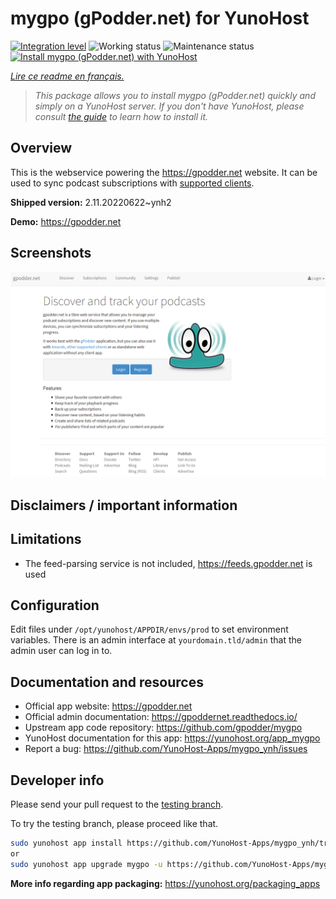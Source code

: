 <!--
N.B.: This README was automatically generated by https://github.com/YunoHost/apps/tree/master/tools/README-generator
It shall NOT be edited by hand.
-->

# mygpo (gPodder.net) for YunoHost

[![Integration level](https://dash.yunohost.org/integration/mygpo.svg)](https://dash.yunohost.org/appci/app/mygpo) ![Working status](https://ci-apps.yunohost.org/ci/badges/mygpo.status.svg) ![Maintenance status](https://ci-apps.yunohost.org/ci/badges/mygpo.maintain.svg)  
[![Install mygpo (gPodder.net) with YunoHost](https://install-app.yunohost.org/install-with-yunohost.svg)](https://install-app.yunohost.org/?app=mygpo)

*[Lire ce readme en français.](./README_fr.md)*

> *This package allows you to install mygpo (gPodder.net) quickly and simply on a YunoHost server.
If you don't have YunoHost, please consult [the guide](https://yunohost.org/#/install) to learn how to install it.*

## Overview

This is the webservice powering the https://gpodder.net website. It can be used to sync podcast subscriptions with [supported clients](https://gpoddernet.readthedocs.io/en/latest/user/clients.html).


**Shipped version:** 2.11.20220622~ynh2

**Demo:** https://gpodder.net

## Screenshots

![Screenshot of mygpo (gPodder.net)](./doc/screenshots/screenshot1.png)

## Disclaimers / important information

## Limitations

* The feed-parsing service is not included, https://feeds.gpodder.net is used

## Configuration

Edit files under `/opt/yunohost/APPDIR/envs/prod` to set environment variables. There is an admin interface at `yourdomain.tld/admin` that the admin user can log in to.

## Documentation and resources

* Official app website: <https://gpodder.net>
* Official admin documentation: <https://gpoddernet.readthedocs.io/>
* Upstream app code repository: <https://github.com/gpodder/mygpo>
* YunoHost documentation for this app: <https://yunohost.org/app_mygpo>
* Report a bug: <https://github.com/YunoHost-Apps/mygpo_ynh/issues>

## Developer info

Please send your pull request to the [testing branch](https://github.com/YunoHost-Apps/mygpo_ynh/tree/testing).

To try the testing branch, please proceed like that.

``` bash
sudo yunohost app install https://github.com/YunoHost-Apps/mygpo_ynh/tree/testing --debug
or
sudo yunohost app upgrade mygpo -u https://github.com/YunoHost-Apps/mygpo_ynh/tree/testing --debug
```

**More info regarding app packaging:** <https://yunohost.org/packaging_apps>
